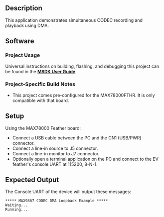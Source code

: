 ## Description

This application demonstrates simultaneous CODEC recording and playback using DMA.

## Software

### Project Usage

Universal instructions on building, flashing, and debugging this project can be found in the **[MSDK User Guide](https://analog-devices-msdk.github.io/msdk/USERGUIDE/)**.

### Project-Specific Build Notes

* This project comes pre-configured for the MAX78000FTHR.  It is only compatible with that board.

## Setup

Using the MAX78000 Feather board:
-   Connect a USB cable between the PC and the CN1 (USB/PWR) connector.
-   Connect a line-in source to J5 connector.
-   Connect a line-in monitor to J7 connector.
-   Optionally open a terminal application on the PC and connect to the EV feather's console UART at 115200, 8-N-1.

## Expected Output

The Console UART of the device will output these messages:

```
***** MAX9867 CODEC DMA Loopback Example *****
Waiting...
Running...
```

